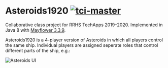 # Asteroids1920 [![tci-master](https://travis-ci.com/rrhs-techapps-2019/Asteroids1920.svg?branch=master)](https://travis-ci.com/rrhs-techapps-2019/Asteroids1920)
Collaborative class project for RRHS TechApps 2019–2020. Implemented in Java 8 with [Mayflower 3.3.9](https://github.com/cbryant02/mayflower).

Asteroids1920 is a 4-player version of Asteroids in which all players control the same ship.
Individual players are assigned seperate roles that control different parts of the ship, e.g.:

![Asteroids UI](https://rrhs-techapps-2019.github.io/Asteroids1920/media/ast-ui.png)
